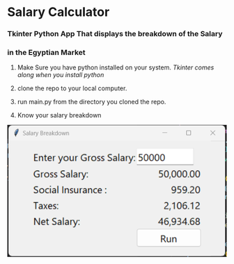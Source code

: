 # Salary Calculator
### Tkinter Python App That displays the breakdown of the Salary
### in the Egyptian Market

1) Make Sure you have python installed on your system. *Tkinter comes along when you install python*

2) clone the repo to your local computer.

3) run main.py from the directory you cloned the repo.

4) Know your salary breakdown

![Screenshot](/src/Screenshot.png)
